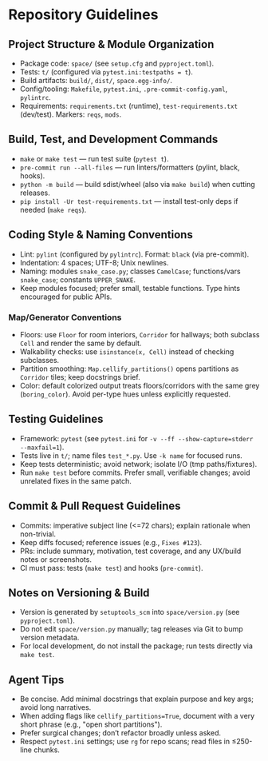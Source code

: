 # Repository Guidelines

## Project Structure & Module Organization
- Package code: `space/` (see `setup.cfg` and `pyproject.toml`).
- Tests: `t/` (configured via `pytest.ini:testpaths = t`).
- Build artifacts: `build/`, `dist/`, `space.egg-info/`.
- Config/tooling: `Makefile`, `pytest.ini`, `.pre-commit-config.yaml`, `pylintrc`.
- Requirements: `requirements.txt` (runtime), `test-requirements.txt` (dev/test). Markers: `reqs`, `mods`.

## Build, Test, and Development Commands
- `make` or `make test` — run test suite (`pytest t`).
- `pre-commit run --all-files` — run linters/formatters (pylint, black, hooks).
- `python -m build` — build sdist/wheel (also via `make build`) when cutting releases.
- `pip install -Ur test-requirements.txt` — install test-only deps if needed (`make reqs`).

## Coding Style & Naming Conventions
- Lint: `pylint` (configured by `pylintrc`). Format: `black` (via pre-commit).
- Indentation: 4 spaces; UTF-8; Unix newlines.
- Naming: modules `snake_case.py`; classes `CamelCase`; functions/vars `snake_case`; constants `UPPER_SNAKE`.
- Keep modules focused; prefer small, testable functions. Type hints encouraged for public APIs.

### Map/Generator Conventions
- Floors: use `Floor` for room interiors, `Corridor` for hallways; both subclass `Cell` and render the same by default.
- Walkability checks: use `isinstance(x, Cell)` instead of checking subclasses.
- Partition smoothing: `Map.cellify_partitions()` opens partitions as `Corridor` tiles; keep docstrings brief.
- Color: default colorized output treats floors/corridors with the same grey (`boring_color`). Avoid per-type hues unless explicitly requested.

## Testing Guidelines
- Framework: `pytest` (see `pytest.ini` for `-v --ff --show-capture=stderr --maxfail=1`).
- Tests live in `t/`; name files `test_*.py`. Use `-k name` for focused runs.
- Keep tests deterministic; avoid network; isolate I/O (tmp paths/fixtures).
- Run `make test` before commits. Prefer small, verifiable changes; avoid unrelated fixes in the same patch.

## Commit & Pull Request Guidelines
- Commits: imperative subject line (<=72 chars); explain rationale when non-trivial.
- Keep diffs focused; reference issues (e.g., `Fixes #123`).
- PRs: include summary, motivation, test coverage, and any UX/build notes or screenshots.
- CI must pass: tests (`make test`) and hooks (`pre-commit`).

## Notes on Versioning & Build
- Version is generated by `setuptools_scm` into `space/version.py` (see `pyproject.toml`).
- Do not edit `space/version.py` manually; tag releases via Git to bump version metadata.
- For local development, do not install the package; run tests directly via `make test`.

## Agent Tips
- Be concise. Add minimal docstrings that explain purpose and key args; avoid long narratives.
- When adding flags like `cellify_partitions=True`, document with a very short phrase (e.g., "open short partitions").
- Prefer surgical changes; don’t refactor broadly unless asked.
- Respect `pytest.ini` settings; use `rg` for repo scans; read files in ≤250-line chunks.
